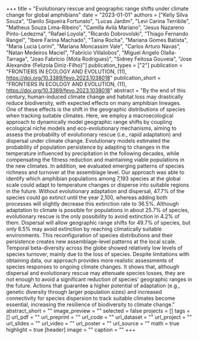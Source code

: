 +++
title = "Evolutionary rescue and geographic range shifts under climate change for
   global amphibians"
date = "2023-01-01"
authors = ["Kelly Silva Souza", "Danilo Siqueira Fortunato", "Lucas Jardim", "Levi Carina Terribile", "Matheus Souza Lima-Ribeiro", "Camilla Avila Mariano", "Jesus Nazareno Pinto-Ledezma", "Rafael Loyola", "Ricardo Dobrovolski", "Thiago Fernando Rangel", "Ibere Farina Machado", "Taina Rocha", "Mariana Gomes Batista", "Maria Lucia Lorini", "Mariana Moncassim Vale", "Carlos Arturo Navas", "Natan Medeiros Maciel", "Fabricio Villalobos", "Miguel Angelo Olalla-Tarraga", "Joao Fabricio {Mota Rodrigues}", "Sidney Feitosa Gouveia", "Jose Alexandre {Felizola Diniz-Filho}"]
publication_types = ["2"]
publication = "FRONTIERS IN ECOLOGY AND EVOLUTION, (11), https://doi.org/10.3389/fevo.2023.1038018"
publication_short = "FRONTIERS IN ECOLOGY AND EVOLUTION, (11), https://doi.org/10.3389/fevo.2023.1038018"
abstract = "By the end of this century, human-induced climate change and habitat
   loss may drastically reduce biodiversity, with expected effects on many
   amphibian lineages. One of these effects is the shift in the geographic
   distributions of species when tracking suitable climates. Here, we
   employ a macroecological approach to dynamically model geographic range
   shifts by coupling ecological niche models and eco-evolutionary
   mechanisms, aiming to assess the probability of evolutionary rescue
   (i.e., rapid adaptation) and dispersal under climate change.
   Evolutionary models estimated the probability of population persistence
   by adapting to changes in the temperature influenced by precipitation in
   the following decades, while compensating the fitness reduction and
   maintaining viable populations in the new climates. In addition, we
   evaluated emerging patterns of species richness and turnover at the
   assemblage level. Our approach was able to identify which amphibian
   populations among 7,193 species at the global scale could adapt to
   temperature changes or disperse into suitable regions in the future.
   Without evolutionary adaptation and dispersal, 47.7\% of the species
   could go extinct until the year 2,100, whereas adding both processes
   will slightly decrease this extinction rate to 36.5\%. Although
   adaptation to climate is possible for populations in about 25.7\% of
   species, evolutionary rescue is the only possibility to avoid extinction
   in 4.2\% of them. Dispersal will allow geographic range shifts for
   49.7\% of species, but only 6.5\% may avoid extinction by reaching
   climatically suitable environments. This reconfiguration of species
   distributions and their persistence creates new assemblage-level
   patterns at the local scale. Temporal beta-diversity across the globe
   showed relatively low levels of species turnover, mainly due to the loss
   of species. Despite limitations with obtaining data, our approach
   provides more realistic assessments of species responses to ongoing
   climate changes. It shows that, although dispersal and evolutionary
   rescue may attenuate species losses, they are not enough to avoid a
   significant reduction of species' geographic ranges in the future.
   Actions that guarantee a higher potential of adaptation (e.g., genetic
   diversity through larger population sizes) and increased connectivity
   for species dispersion to track suitable climates become essential,
   increasing the resilience of biodiversity to climate change."
abstract_short = ""
image_preview = ""
selected = false
projects = []
tags = []
url_pdf = ""
url_preprint = ""
url_code = ""
url_dataset = ""
url_project = ""
url_slides = ""
url_video = ""
url_poster = ""
url_source = ""
math = true
highlight = true
[header]
image = ""
caption = ""
+++
